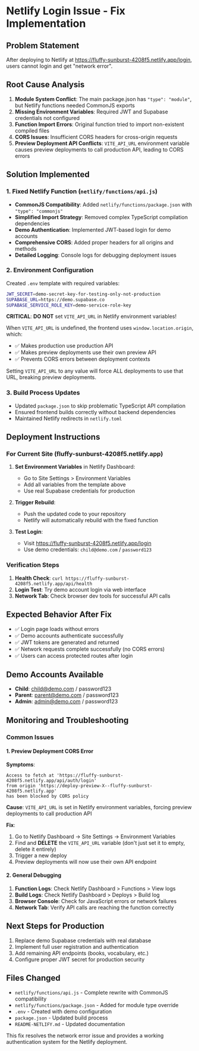 # Netlify Login Issue - Fix Implementation

## Problem Statement
After deploying to Netlify at https://fluffy-sunburst-4208f5.netlify.app/login, users cannot login and get "network error".

## Root Cause Analysis
1. **Module System Conflict**: The main package.json has `"type": "module"`, but Netlify functions needed CommonJS exports
2. **Missing Environment Variables**: Required JWT and Supabase credentials not configured
3. **Function Import Errors**: Original function tried to import non-existent compiled files
4. **CORS Issues**: Insufficient CORS headers for cross-origin requests
5. **Preview Deployment API Conflicts**: `VITE_API_URL` environment variable causes preview deployments to call production API, leading to CORS errors

## Solution Implemented

### 1. Fixed Netlify Function (`netlify/functions/api.js`)
- **CommonJS Compatibility**: Added `netlify/functions/package.json` with `"type": "commonjs"`
- **Simplified Import Strategy**: Removed complex TypeScript compilation dependencies
- **Demo Authentication**: Implemented JWT-based login for demo accounts
- **Comprehensive CORS**: Added proper headers for all origins and methods
- **Detailed Logging**: Console logs for debugging deployment issues

### 2. Environment Configuration
Created `.env` template with required variables:
```bash
JWT_SECRET=demo-secret-key-for-testing-only-not-production
SUPABASE_URL=https://demo.supabase.co
SUPABASE_SERVICE_ROLE_KEY=demo-service-role-key
```

**CRITICAL**: **DO NOT** set `VITE_API_URL` in Netlify environment variables!

When `VITE_API_URL` is undefined, the frontend uses `window.location.origin`, which:
- ✅ Makes production use production API
- ✅ Makes preview deployments use their own preview API
- ✅ Prevents CORS errors between deployment contexts

Setting `VITE_API_URL` to any value will force ALL deployments to use that URL, breaking preview deployments.

### 3. Build Process Updates
- Updated `package.json` to skip problematic TypeScript API compilation
- Ensured frontend builds correctly without backend dependencies
- Maintained Netlify redirects in `netlify.toml`

## Deployment Instructions

### For Current Site (fluffy-sunburst-4208f5.netlify.app)
1. **Set Environment Variables** in Netlify Dashboard:
   - Go to Site Settings > Environment Variables
   - Add all variables from the template above
   - Use real Supabase credentials for production

2. **Trigger Rebuild**:
   - Push the updated code to your repository
   - Netlify will automatically rebuild with the fixed function

3. **Test Login**:
   - Visit https://fluffy-sunburst-4208f5.netlify.app/login
   - Use demo credentials: `child@demo.com` / `password123`

### Verification Steps
1. **Health Check**: `curl https://fluffy-sunburst-4208f5.netlify.app/api/health`
2. **Login Test**: Try demo account login via web interface
3. **Network Tab**: Check browser dev tools for successful API calls

## Expected Behavior After Fix
- ✅ Login page loads without errors
- ✅ Demo accounts authenticate successfully
- ✅ JWT tokens are generated and returned
- ✅ Network requests complete successfully (no CORS errors)
- ✅ Users can access protected routes after login

## Demo Accounts Available
- **Child**: child@demo.com / password123
- **Parent**: parent@demo.com / password123
- **Admin**: admin@demo.com / password123

## Monitoring and Troubleshooting

### Common Issues

#### 1. Preview Deployment CORS Error
**Symptoms**:
```
Access to fetch at 'https://fluffy-sunburst-4208f5.netlify.app/api/auth/login' 
from origin 'https://deploy-preview-X--fluffy-sunburst-4208f5.netlify.app' 
has been blocked by CORS policy
```

**Cause**: `VITE_API_URL` is set in Netlify environment variables, forcing preview deployments to call production API

**Fix**:
1. Go to Netlify Dashboard → Site Settings → Environment Variables
2. Find and **DELETE** the `VITE_API_URL` variable (don't just set it to empty, delete it entirely)
3. Trigger a new deploy
4. Preview deployments will now use their own API endpoint

#### 2. General Debugging
1. **Function Logs**: Check Netlify Dashboard > Functions > View logs
2. **Build Logs**: Check Netlify Dashboard > Deploys > Build log
3. **Browser Console**: Check for JavaScript errors or network failures
4. **Network Tab**: Verify API calls are reaching the function correctly

## Next Steps for Production
1. Replace demo Supabase credentials with real database
2. Implement full user registration and authentication
3. Add remaining API endpoints (books, vocabulary, etc.)
4. Configure proper JWT secret for production security

## Files Changed
- `netlify/functions/api.js` - Complete rewrite with CommonJS compatibility
- `netlify/functions/package.json` - Added for module type override
- `.env` - Created with demo configuration
- `package.json` - Updated build process
- `README-NETLIFY.md` - Updated documentation

This fix resolves the network error issue and provides a working authentication system for the Netlify deployment.